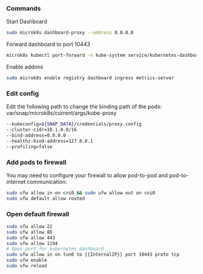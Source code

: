 ### Commands
Start Dashboard
```bash
sudo microk8s dashboard-proxy --address 0.0.0.0
```
Forward dashboard to port 10443
```bash
microk8s kubectl port-forward -n kube-system service/kubernetes-dashboard 10443:443
```

Enable addons
```bash
sudo microk8s enable registry dashboard ingress metrics-server
```

### Edit config
Edit the following path to change the binding path of the pods:\
var/snap/microk8s/current/args/kube-proxy
```bash
--kubeconfig=${SNAP_DATA}/credentials/proxy.config
--cluster-cidr=10.1.0.0/16
--bind-address=0.0.0.0
--healthz-bind-address=127.0.0.1
--profiling=false
```

### Add pods to firewall
You may need to configure your firewall to allow pod-to-pod and pod-to-internet communication:
```bash
sudo ufw allow in on cni0 && sudo ufw allow out on cni0
sudo ufw default allow routed
```

### Open default firewall
```bash
sudo ufw allow 22
sudo ufw allow 80
sudo ufw allow 443
sudo ufw allow 1194
# Open port for kubernetes dashboard
sudo ufw allow in on tun0 to {{InternalIP}} port 10443 proto tcp
sudo ufw enable
sudo ufw reload
```